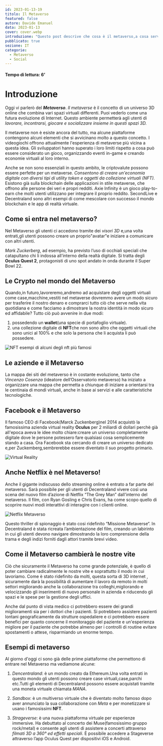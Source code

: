 ```yaml
---
id: 2023-01-13-19
titolo: Il Metaverso 
featured: false
autore: Davide Emanuel
data: 2023-01-13
cover: cover.webp
introduzione: "Questo post descrive che cosa è il metaverso,a cosa serve e come verrà usato in futuro." 
pubblicato: true
sezione: IT
categorie:
  - Metaverso
  - Social
---
```


#### Tempo di lettura: 6'


# Introduzione
Oggi vi parlerò del ***Metaverso***.
*Il metaverse* è il concetto di un universo 3D  online che combina vari spazi virtuali differenti. Puoi vederlo come una futura evoluzione di Internet. Questo ambiente permetterà agli utenti di *lavorare, incontrarsi, giocare e socializzare insieme in questi spazi 3D.*

Il metaverse non è esiste ancora del tutto, ma alcune piattaforme contengono alcuni elementi che si avvicinano molto a questo concetto. I videogiochi offrono attualmente l'esperienza di metaverse più vicina a questa idea. Gli sviluppatori hanno superato i loro limiti rispetto a cosa può essere considerato un gioco, organizzando eventi in-game e creando economie virtuali al loro interno.

Anche se non sono essenziali in questo ambito, le criptovalute possono essere perfette per un metaverse. *Consentono di creare un'economia digitale con diversi tipi di utility token e oggetti da collezione virtuali (NFT).* 
Esistono già sulla blockchain delle applicazioni in stile metaverse, che offrono alle persone dei veri e propri redditi. Axie Infinity è un gioco play-to-earn che molti utenti utilizzano per integrare il proprio reddito. SecondLive e Decentraland sono altri esempi di come mescolare con successo il mondo blockchain e le app di realtà virtuale.

## Come si entra nel metaverso?
Nel Metaverso gli utenti ci accedono tramite dei *visori 3D* e,una volta entrati,gli utenti possono creare un proprio"avatar"e iniziare a comunicare con altri utenti.

*Mark Zuckerberg*, ad esempio, ha previsto l’uso di occhiali speciali che catapultano chi li indossa all’interno della realtà digitale. Si tratta degli **Oculus Quest 2**, protagonisti di uno spot andato in onda durante il Super Bowl 22.

## Le Crypto nel mondo del Metaverso

Quando,in futuro,lavoreremo,andremo ad acquistare degli oggetti virtuali come case,macchine,vestiti nel metaverse dovremmo avere un modo sicuro per trasferire il nostro denaro e comprarci tutto ciò che serve nella vita quotidiana e come facciamo a dimostrare la nostra identità in modo sicuro ed affidabile?
Tutto ciò può avvenire in due modi:
1. possedendo un **wallet**(una specie di portafoglio virtuale).
2. una collezione digitale di **NFT**che non sono altro che oggetti virtuali che sono unici al 100% e che solo la persona che li acquista li può possedere.

![NFT](/img/posts/il-metaverso/nft.webp)
esempi di alcuni degli nft più famosi

## Le aziende e il Metaverso
La mappa dei siti del metaverso è in costante evoluzione, tanto che *Vincenzo Cosenza* (ideatore dell’Osservatorio metaverso) ha iniziato a organizzare una mappa che permetta a chiunque di iniziare a orientarsi tra le centinaia di mondi virtuali, anche in base ai servizi e alle caratteristiche tecnologiche.



## Facebook e il Metaverso
Il famoso CEO di Facebook(Marck Zuckenberg)nel 2014 acquistò la famosissima azienda virtual reality **Oculus** per 2 miliardi di dollari perchè già all'epoca aveva le idee molto chiare:creare un universo completamente digitale dove le persone potessero fare qualsiasi cosa semplicemente stando a casa.
Ora Facebook sta cercando di creare un universo dedicato e,per Zuckemberg,sembrerebbe essere diventato il suo progetto primario.



![Virtual Reality](/img/posts/il-metaverso/facebook.jpeg)

##  Anche Netflix è nel Metaverso!


Anche il gigante indiscusso dello streaming online è entrato a far parte del metaverso.
Sarà possibile per gli utenti di Decentraland vivere così una scena del nuovo film d’azione di Netflix “The Grey Man” dall'interno del metaverso.
Il film, con Ryan Gosling e Chris Evans, ha come scopo quello di scoprire nuovi modi interattivi di interagire con i clienti online.

![Netflix Metaverso](/img/posts/il-metaverso/netflix.webp)

Questo thriller di spionaggio è stato cosi ridefinito “Missione Metaverse“. In Decentraland è stata ricreata l’ambientazione del film, creando un labirinto in cui gli utenti devono navigare dimostrando la loro comprensione della trama e degli indizi forniti dagli attori tramite brevi video.

## Come il Metaverso cambierà le nostre vite 

Ciò che sicuramente il Metaverso ha come grande potenziale, è quello di poter cambiare radicalmente le nostre vite e soprattutto il modo in cui lavoriamo. Come è stato ridefinito da molti, questa sorta di 3D internet , sicuramente darà la possibilità di aumentare il lavoro da remoto in molti settori migliorando anche la collaborazione tra colleghi,migliorando e velocizzando gli inserimenti di nuovo personale in azienda e riducendo gli spazi e le spese per la gestione degli uffici. 

Anche dal punto di vista medico ci potrebbero essere dei grandi miglioramenti sia per i dottori che i pazienti. Si potrebbero assistere pazienti lontani geograficamente da strutture ospedaliere e ci potrebbero essere benefici per quanto concerne il monitoraggio del paziente e un'esperienza migliore per il paziente che potrebbe almeno per i controlli di routine evitare spostamenti o attese, risparmiando un enorme tempo.

## Esempi di metaverso ##
Al giorno d'oggi ci sono già delle prime piattaforme che permettono di entrare nel Metaverso ma vediamone alcune:

1. *Dencentraland*: è un mondo creato da Ethereum.Una volta entrati in questo mondo gli utenti possono creare case virtuali,case,parchi etc.Tutti gli elementi di Decentraland possono essere acquistati tramite una moneta virtuale chiamata *MANA*.

2. *Sandbox*: è un multiverso virtuale che è diventato molto famoso dopo aver annunciato la sua collaborazione con *Meta* e per monetizzare si usano i famosissimi **NFT**.

3. *Strageverse*: è una nuova piattaforma virtuale per esperienze immersive. Ha debuttato al concerto dei Muse(famosissimo gruppo rock/metal) e consente agli utenti di assistere a concerti attraverso *filmati 3D a 360° ed effetti speciali*. È possibile accedere a Stageverse attraverso l’app Oculus Quest per dispositivi iOS e Android. 
